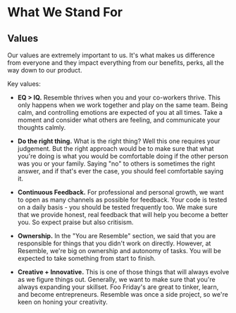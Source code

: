 # What We Stand For

## Values

Our values are extremely important to us. It's what makes us difference from everyone and they impact everything from our benefits, perks, all the way down to our product.

Key values:

* **EQ > IQ.** Resemble thrives when you and your co-workers thrive. This only happens when we work together and play on the same team. Being calm, and controlling emotions are expected of you at all times. Take a moment and consider what others are feeling, and communicate your thoughts calmly.

* **Do the right thing.** What is the right thing? Well this one requires your judgement. But the right approach would be to make sure that what you're doing is what you would be comfortable doing if the other person was you or your family. Saying "no" to others is sometimes the right answer, and if that's ever the case, you should feel comfortable saying it.

* **Continuous Feedback.** For professional and personal growth, we want to open as many channels as possible for feedback. Your code is tested on a daily basis - you should be tested frequently too. We make sure that we provide honest, real feedback that will help you become a better you. So expect praise but also critisism.

* **Ownership.** In the "You are Resemble" section, we said that you are responsible for things that you didn't work on directly. However, at Resemble, we're big on ownership and autonomy of tasks. You will be expected to take something from start to finish.

* **Creative + Innovative.** This is one of those things that will always evolve as we figure things out. Generally, we want to make sure that you're always expanding your skillset. Foo Friday's are great to tinker, learn, and become entrepreneurs. Resemble was once a side project, so we're keen on honing your creativity.

